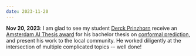 ```yaml
---
date: 2023-11-20
---
```


**Nov 20, 2023**: I am glad to see my student [Derck Prinzhorn](https://dweprinz.github.io/) receive an [Amsterdam AI Thesis award](https://amsterdamai.com/en/nieuws/2f9fad29-c3de-8e3e-1c67-9fb503f14f90/Recap-Amsterdam-AI-Highlights-Event) for his bachelor thesis on [conformal prediction](https://github.com/dweprinz/Benchmarking-conformal-prediction-methods-for-time-series-regression), and present his work to the local community. He worked diligently at the intersection of multiple complicated topics -- well done!
